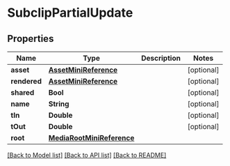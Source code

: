 # SubclipPartialUpdate

## Properties

Name | Type | Description | Notes
------------ | ------------- | ------------- | -------------
**asset** | [**AssetMiniReference**](AssetMiniReference.md) |  | [optional] 
**rendered** | [**AssetMiniReference**](AssetMiniReference.md) |  | [optional] 
**shared** | **Bool** |  | [optional] 
**name** | **String** |  | [optional] 
**tIn** | **Double** |  | [optional] 
**tOut** | **Double** |  | [optional] 
**root** | [**MediaRootMiniReference**](MediaRootMiniReference.md) |  | 

[[Back to Model list]](../#documentation-for-models) [[Back to API list]](../#documentation-for-api-endpoints) [[Back to README]](../)


